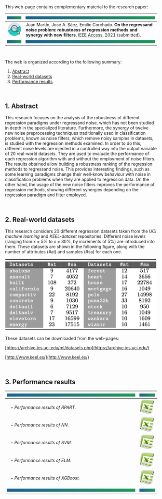 <br>

This web-page contains complementary material to the research paper:

| <a href="#img1"><img src="bannercolor.jpg" width="100" height="10"></a>| <a href="#img1"><img src="bannercolor.jpg" width="750" height="10"></a>|
|:---|:---|
|<a href="#img1"><img src="icon-research.jpg" width="150"></a>|Juan Martín, José A. Sáez, Emilio Corchado. **On the regressand noise problem: robustness of regression methods and synergy with new filters**. [IEEE Access](https://ieeeaccess.ieee.org/), 2021 (submitted).|
| <a href="#img1"><img src="bannercolor.jpg" width="100" height="10"></a>| <a href="#img1"><img src="bannercolor.jpg" width="750" height="10"></a>|

<br>

The web is organized according to the following summary:

1. [Abstract](#Abstract)
2. [Real-world datasets](#Datasets)
3. [Performance results](#Performance)

<br>
 
## <a name="Abstract"></a> 1. Abstract
This research focuses on the analysis of the robustness of different regression paradigms under regressand noise, which has not been studied in depth in the specialized literature. Furthermore, the synergy of twelve new noise preprocessing techniques traditionally used in classification problems, known as noise filters, which remove noisy samples in datasets, is studied with the regression methods examined. In order to do this, different noise levels are injected in a controlled way into the output variable of 20 real-world datasets. They are used to evaluate the performance of each regression algorithm with and without the employment of noise filters. The results obtained allow building a robustness ranking of the regression methods to regressand noise. This provides interesting findings, such as some learning paradigms change their well-know behaviour with noise in classification problems when they are applied to regression data. On the other hand, the usage of the new noise filters improves the performance of regression methods, showing different synergies depending on the regression paradigm and filter employed. 

<br>
 
## <a name="Datasets"></a> 2. Real-world datasets
This research considers 20 different regression datasets taken from the *UCI machine learning* and *KEEL-dataset* repositories. Different noise levels (ranging from x = 5% to x = 30%, by increments of 5%) are introduced into them. These datasets are shown in the following figure, along with the number of attributes (#at) and samples (#sa) for each one.

<center>
<a href="#img2"><img src="sb-datasets.png" width="600"></a>
</center>

These datasets can be downloaded from the web-pages:

[https://archive.ics.uci.edu/ml/datasets.php](https://archive.ics.uci.edu/)

[http://www.keel.es/](http://www.keel.es/)

<br>

## <a name="Performance"></a> 3. Performance results

|<a href="#img1"><img src="bannercolor.jpg" width="750" height="10"></a>|<a href="#img1"><img src="bannercolor.jpg" width="100" height="10"></a>|
|:---|:---:|
|&nbsp;&nbsp;&nbsp;**-** *Performance results of RPART.* | [<img src="icon-excel.png" width="50">](https://github.com/juanmartinsantos/regressandnoise/blob/main/docs/RMSE_RPART_git.xlsx?raw=true)|
|&nbsp;&nbsp;&nbsp;**-** *Performance results of NN.* | [<img src="icon-excel.png" width="50">](https://github.com/juanmartinsantos/regressandnoise/blob/main/docs/RMSE_NN_git.xlsx?raw=true)|
|&nbsp;&nbsp;&nbsp;**-** *Performance results of SVM.* | [<img src="icon-excel.png" width="50">](https://github.com/juanmartinsantos/regressandnoise/blob/main/docs/RMSE_SVM_git.xlsx?raw=true)|
|&nbsp;&nbsp;&nbsp;**-** *Performance results of ELM.* | [<img src="icon-excel.png" width="50">](https://github.com/juanmartinsantos/regressandnoise/blob/main/docs/RMSE_ELM_git.xlsx?raw=true)|
|&nbsp;&nbsp;&nbsp;**-** *Performance results of XGBoost.* | [<img src="icon-excel.png" width="50">](https://github.com/juanmartinsantos/regressandnoise/blob/main/docs/RMSE_XGBoost_git.xlsx?raw=true)|
|<a href="#img1"><img src="bannercolor.jpg" width="750" height="10"></a>|<a href="#img1"><img src="bannercolor.jpg" width="100" height="10"></a>|
